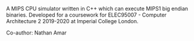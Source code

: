A MIPS CPU simulator written in C++ which can execute MIPS1 big endian binaries.
Developed for a coursework for ELEC95007 - Computer Architecture 2 2019-2020 at Imperial College London.

Co-author: Nathan Amar
